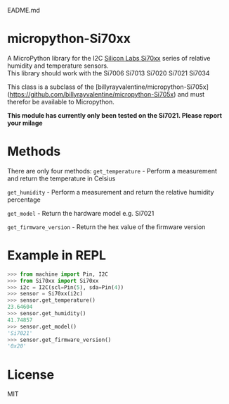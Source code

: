 EADME.md
# micropython-Si70xx
A MicroPython library for the I2C [Silicon Labs Si70xx](http://www.silabs.com/products/sensors/humidity-sensors/Pages/default.aspx) series of relative humidity and temperature sensors.  
This library should work with the Si7006 Si7013 Si7020 Si7021 Si7034

This class is a subclass of the [billyrayvalentine/micropython-Si705x] (https://github.com/billyrayvalentine/micropython-Si705x) and must therefor be available to Micropython.

**This module has currently only been tested on the Si7021.  Please report your milage**

# Methods
There are only four methods:
```get_temperature``` - Perform a measurement and return the temperature in Celsius

```get_humidity``` - Perform a measurement and return the relative humidity percentage

```get_model``` - Return the hardware model e.g. Si7021

```get_firmware_version``` - Return the hex value of the firmware version

# Example in REPL
```python
>>> from machine import Pin, I2C
>>> from Si70xx import Si70xx
>>> i2c = I2C(scl=Pin(5), sda=Pin(4))
>>> sensor = Si70xx(i2c)
>>> sensor.get_temperature()
23.64604
>>> sensor.get_humidity()
41.74857
>>> sensor.get_model()
'Si7021'
>>> sensor.get_firmware_version()
'0x20'

```

# License
MIT
